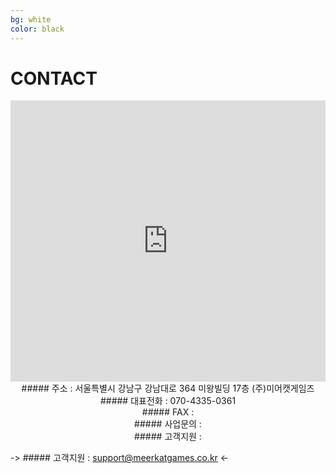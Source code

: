 ```yaml
---
bg: white
color: black
---
```


# CONTACT

<iframe src="https://www.google.com/maps/embed?pb=!1m18!1m12!1m3!1d1582.7612505906102!2d127.02859328696883!3d37.495592997464044!2m3!1f0!2f0!3f0!3m2!1i1024!2i768!4f13.1!3m3!1m2!1s0x0%3A0x0!2zMzfCsDI5JzQ0LjEiTiAxMjfCsDAxJzQ1LjciRQ!5e0!3m2!1sko!2skr!4v1533521760110" width="100%" height="450" frameborder="0" style="border:0" allowfullscreen></iframe>

<center>##### 주소 : 서울특별시 강남구 강남대로 364 미왕빌딩 17층 (주)미어캣게임즈</center>
<center>##### 대표전화 : 070-4335-0361</center>
<center>##### FAX : </center>
<center>##### 사업문의 : <contact@meerkatgames.co.kr></center>
<center>##### 고객지원 : <support@meerkatgames.co.kr></center>
    
-> ##### 고객지원 : <support@meerkatgames.co.kr> <-
